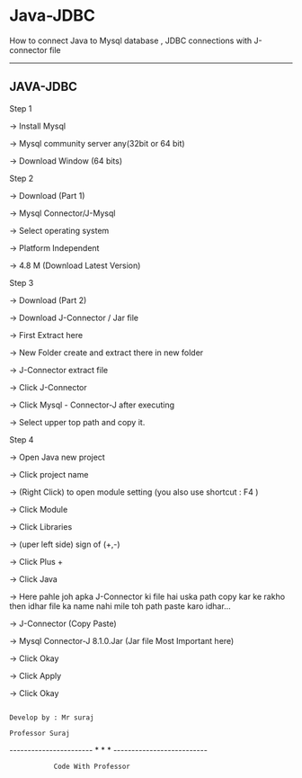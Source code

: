 # Java-JDBC
How to connect Java to Mysql database , JDBC connections with J-connector file


---------------------------
JAVA-JDBC
---------------------------
Step 1


-> Install Mysql

-> Mysql community server any(32bit or 64 bit)

-> Download Window (64 bits)



Step 2


-> Download (Part 1)

-> Mysql Connector/J-Mysql

-> Select operating system

-> Platform Independent

-> 4.8 M (Download Latest Version)


Step 3


-> Download (Part 2)

-> Download J-Connector / Jar file

-> First Extract here

-> New Folder create and extract there in new folder 

-> J-Connector extract file

-> Click J-Connector

-> Click Mysql - Connector-J after executing 

-> Select upper top path and copy it.


Step 4


-> Open Java new project

-> Click project name

-> (Right Click) to open module setting (you also use shortcut : F4 )

-> Click Module

-> Click Libraries

-> (uper left side) sign of (+,-)

-> Click Plus +

-> Click Java

-> Here pahle joh apka J-Connector ki file hai uska path copy kar ke rakho then idhar file ka name nahi mile toh path paste karo idhar...

-> J-Connector (Copy Paste)

-> Mysql Connector-J 8.1.0.Jar   (Jar file Most Important here)

-> Click Okay

-> Click Apply

-> Click Okay

                                                                                                                                                                                                                  Develop by : Mr suraj
                                                                                                                                                                                                                     Professor Suraj

----------------------- * * * --------------------------

               Code With Professor

